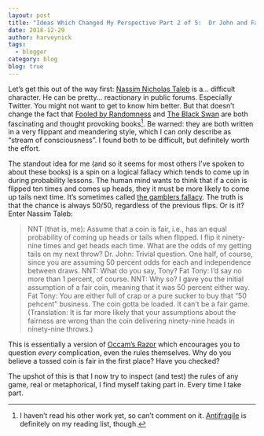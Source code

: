 ```yaml
---
layout: post
title: "Ideas Which Changed My Perspective Part 2 of 5:  Dr John and Fat Tony"
date: 2018-12-29
author: harveynick
tags:
  - blogger
category: blog
blog: true
---
```


Let’s get this out of the way first: [Nassim Nicholas Taleb](https://en.wikipedia.org/wiki/Nassim_Nicholas_Taleb) is a… difficult character. He can be pretty… reactionary in public forums. Especially Twitter. You might not want to get to know him better. But that doesn’t change the fact that [Fooled by Randomness](https://amzn.to/2z30s9d) and [The Black Swan](https://amzn.to/2z2Sw7M) are both fascinating and thought provoking books[^1]. Be warned: they are both written in a very flippant and meandering style, which I can only describe as “stream of consciousness”. I found both to be difficult, but definitely worth the effort.

The standout idea for me (and so it seems for most others I’ve spoken to about these books) is a spin on a logical fallacy which tends to come up in during probability lessons. The human mind wants to think that if a coin is flipped ten times and comes up heads, they it must be more likely to come up tails next time. It’s sometimes called [the gamblers fallacy](https://en.wikipedia.org/wiki/Gambler%27s_fallacy). The truth is that the chance is always 50/50, regardless of the previous flips. Or is it? Enter Nassim Taleb:

> NNT (that is, me): Assume that a coin is fair, i.e., has an equal probability of coming up heads or tails when flipped. I flip it ninety-nine times and get heads each time. What are the odds of my getting tails on my next throw?
> Dr. John: Trivial question. One half, of course, since you are assuming 50 percent odds for each and independence between draws.
> NNT: What do you say, Tony?
> Fat Tony: I’d say no more than 1 percent, of course.
> NNT: Why so? I gave you the initial assumption of a fair coin, meaning that it was 50 percent either way.
> Fat Tony: You are either full of crap or a pure sucker to buy that “50 pehcent” business. The coin gotta be loaded. It can’t be a fair game. (Translation: It is far more likely that your assumptions about the fairness are wrong than the coin delivering ninety-nine heads in ninety-nine throws.)

This is essentially a version of [Occam’s Razor](https://en.wikipedia.org/wiki/Occam%27s_razor) which encourages you to question *every* complication, even the rules themselves. Why do you believe a tossed coin is fair in the first place? Have you checked?

The upshot of this is that I now try to inspect (and test) the rules of any game, real or metaphorical, I find myself taking part in. Every time I take part.

[^1]:	I haven’t read his other work yet, so can’t comment on it. [Antifragile](https://amzn.to/2DyMGPt) is definitely on my reading list, though.